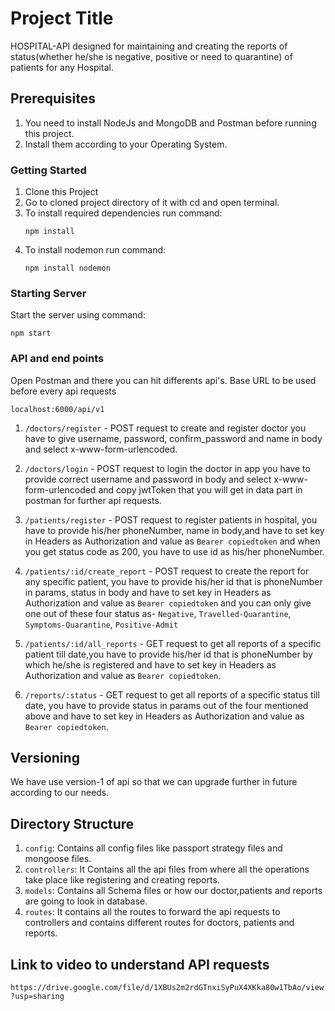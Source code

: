 # Project Title

HOSPITAL-API designed for maintaining and creating the reports of status(whether he/she is negative, positive or need to quarantine) of patients for any Hospital.

## Prerequisites

1. You need to install NodeJs and MongoDB and Postman before running this project.
2. Install them according to your Operating System.

### Getting Started

1. Clone this Project
2. Go to cloned project directory of it with cd and open terminal. 
3. To install required dependencies run command:
   ```
   npm install
   ```
4. To install nodemon run command:
   ```
   npm install nodemon 
   ```

### Starting Server

   Start the server using command:
   ```
   npm start
   ```
### API and end points

 Open Postman and there you can hit differents api's. 
 Base URL to be used before every api requests 
```
localhost:6000/api/v1
```

1. `/doctors/register` - POST request to create and register doctor you have to give username, password, confirm_password and name in body and select x-www-form-urlencoded.

2. `/doctors/login` - POST request to login the doctor in app you have to provide correct username and password in body and select x-www-form-urlencoded and copy jwtToken 
   that you will get in data part in postman for further api requests.

3. `/patients/register` - POST request to register patients in hospital, you have to provide his/her phoneNumber, name in body,and have to set key in Headers as Authorization
    and value as `Bearer copiedtoken` and when you get status code as 200, you have to use id as his/her phoneNumber.

4. `/patients/:id/create_report` - POST request to create the report for any specific patient, you have to provide his/her id that is phoneNumber in params, status in body
    and have to set key in Headers as Authorization  and value as `Bearer copiedtoken` and you can only give one out of these four status as-
   `Negative`, `Travelled-Quarantine`, `Symptoms-Quarantine`, `Positive-Admit`

5. `/patients/:id/all_reports` - GET request to get all reports of a specific patient till date,you have to provide his/her id that is phoneNumber by which he/she is registered 
    and have to set key in Headers as Authorization  and value as `Bearer copiedtoken`.

6. `/reports/:status` - GET request to get all reports of a specific status till date, you have to provide status in params out of the four mentioned above and have to set 
    key in Headers as Authorization  and value as `Bearer copiedtoken`.

## Versioning

We have use version-1 of api so that we can upgrade further in future according to our needs.

## Directory Structure

1. `config`: Contains all config files like passport strategy files and mongoose files.
2. `controllers`: It Contains all the api files from where all the operations take place like registering and creating reports.
3. `models`: Contains all Schema files or how our doctor,patients and reports are going to look in database.
4. `routes`: It contains all the routes to forward the api requests to controllers and contains different routes for doctors, patients and reports.

## Link to video to understand API requests

 `https://drive.google.com/file/d/1XBUs2m2rdGTnxiSyPuX4XKka80w1TbAo/view?usp=sharing`




